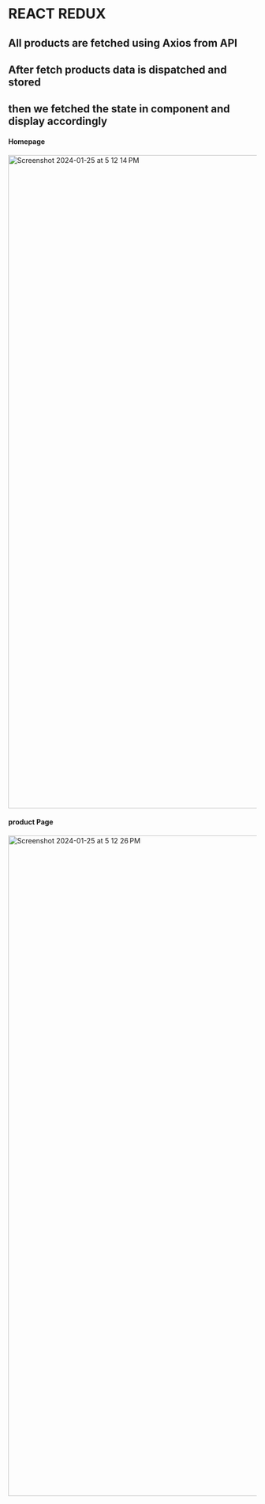 # REACT REDUX
## All products are fetched using Axios from API
## After fetch products data is dispatched and stored 
## then we fetched the state in component and display accordingly
#### Homepage
<img width="1321" alt="Screenshot 2024-01-25 at 5 12 14 PM" src="https://github.com/shabbirkhan0015/reduxapp/assets/33508921/7f15d108-72ea-40ac-8e43-57eee1844d50">

#### product Page
<img width="1336" alt="Screenshot 2024-01-25 at 5 12 26 PM" src="https://github.com/shabbirkhan0015/reduxapp/assets/33508921/a5ed98eb-3624-4ab5-8677-19619009ad8c">

